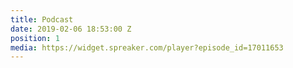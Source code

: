 ```yaml
---
title: Podcast
date: 2019-02-06 18:53:00 Z
position: 1
media: https://widget.spreaker.com/player?episode_id=17011653
---
```


